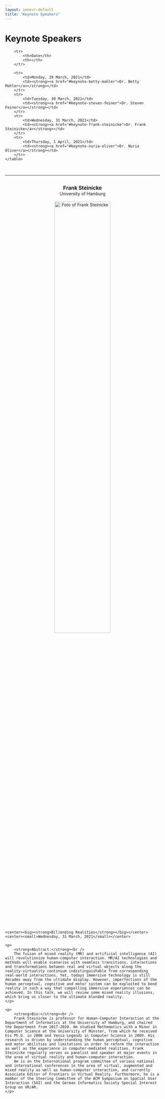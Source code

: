 ```yaml
---
layout: ieeevr-default
title: "Keynote Speakers"
---
```


<style>
    .styled-table {
        border-collapse: collapse;
        margin: 25px 0;
        font-size: 0.9em;
        font-family: sans-serif;
        /*min-width: 400px;*/
        box-shadow: 0 0 20px rgba(0, 0, 0, 0.15);
        display: table;
    }

    .styled-table thead tr {
        background-color: #00aeef;
        color: #ffffff;
        text-align: left;
    }

    .styled-table th,
    .styled-table td {
        padding: 12px 15px;
    }

    .styled-table tbody tr {
        border-bottom: 1px solid #dddddd;
    }

    .styled-table tbody tr:nth-of-type(even) {
        background-color: #f3f3f3;
    }

    .styled-table tbody tr:last-of-type {
        border-bottom: 2px solid #00aeef;
    }

    .styled-table tbody tr.active-row {
        font-weight: bold;
        color: #00aeef;
    }

</style>

<h1>Keynote Speakers</h1>
<div>
    <table class="styled-table">

        <tr>
            <th>Date</th>
            <th></th>
        </tr>

        <tr>
            <td>Monday, 29 March, 2021</td>
            <td><strong><a href="#keynote-betty-mohler">Dr. Betty Mohler</a></strong></td>
        </tr>
        <tr>
            <td>Tuesday, 30 March, 2021</td>
            <td><strong><a href="#keynote-steven-feiner">Dr. Steven Feiner</a></strong></td>
        </tr>
        <tr>
            <td>Wednesday, 31 March, 2021</td>
            <td><strong><a href="#keynote-frank-steinicke">Dr. Frank Steinicke</a></strong></td>
        </tr>
        <tr>
            <td>Thursday, 1 April, 2021</td>
            <td><strong><a href="#keynote-nuria-oliver">Dr. Nuria Oliver</a></strong></td>
        </tr>
    </table>
</div>


<!--
<br />
<hr style="color: #00aeef">
<br />
<div id="keynote-betty-mohler">
    
    
</div>

<br />
<hr style="color: #00aeef">
<br />
<div id="keynote-steven-feiner">
    
    
</div>


-->

<br />
<hr style="color: #00aeef">
<br />
<div id="keynote-frank-steinicke">
    <center><strong><big>Frank Steinicke</big></strong></center>
    <center>University of Hamburg</center>
    <br />
    <center><img src="/2021/assets/images/keynotes/keynote-steinicke.jpg" alt="Foto of Frank Steinicke" width="60%"></center>
    <br />

    <center><big><strong>B(l)ending Realities</strong></big></center>
    <center><small>Wednesday, 31 March, 2021</small></center>

    <p>
        <strong>Abstract:</strong><br />
        The fusion of mixed reality (MR) and artificial intelligence (AI) will revolutionize human-computer interaction. MR/AI technologies and methods will enable scenarios with seamless transitions, interactions and transformations between real and virtual objects along the reality-virtuality continuum indistinguishable from corresponding real-world interactions. Yet, todays immersive technology is still decades away from the ultimate display. However, imperfections of the human perceptual, cognitive and motor system can be exploited to bend reality in such a way that compelling immersive experiences can be achieved. In this talk, we will review some mixed reality illusions, which bring us closer to the ultimate blended reality.
    </p>

    <p>
        <strong>Bio:</strong><br />
        Frank Steinicke is professor for Human-Computer Interaction at the Department of Informatics at the University of Hamburg, and chaired the Department from 2017-2020. He studied Mathematics with a Minor in Computer Science at the University of Münster, from which he received his Ph.D. in 2006 and Venia Legendi in Computer Science in 2009. His research is driven by understanding the human perceptual, cognitive and motor abilities and limitations in order to reform the interaction as well as the experience in computer-mediated realities. Frank Steinicke regularly serves as panelist and speaker at major events in the area of virtual reality and human-computer interaction.
        He is on the International program committee of various national and international conferences in the area of virtual, augmented and mixed reality as well as human-computer interaction, and currently Associate Editor of Frontiers in Virtual Reality. Furthermore, he is a member of the Steering Committee of the ACM Symposium on Spatial User Interaction (SUI) and the German Informatics Society Special Interest Group on VR/AR.
    </p>

</div>

<!--
<br />
<hr style="color: #00aeef">
<br />
<div id="keynote-nuria-oliver">
    
    
</div>
-->
